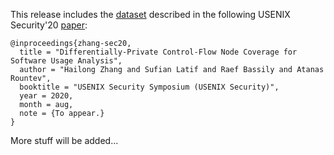 This release includes the [dataset](https://github.com/presto-osu/sec20/releases/tag/dataset) described in the following USENIX Security'20 [paper](http://web.cse.ohio-state.edu/presto/pubs/sec20.pdf):

```
@inproceedings{zhang-sec20,
  title = "Differentially-Private Control-Flow Node Coverage for Software Usage Analysis",
  author = "Hailong Zhang and Sufian Latif and Raef Bassily and Atanas Rountev",
  booktitle = "USENIX Security Symposium (USENIX Security)",
  year = 2020,
  month = aug,
  note = {To appear.}
}
```

More stuff will be added...

